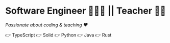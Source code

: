 # Software Engineer 👨🏼‍💻 || Teacher 👨‍🏫
_Passionate about coding & teaching ❤️_

👉 TypeScript
👉 Solid
👉 Python
👉 Java
👉 Rust
